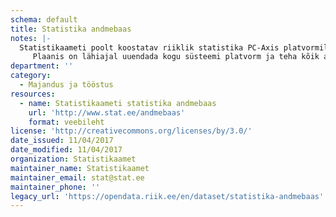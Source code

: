 ```yaml
---
schema: default
title: Statistika andmebaas
notes: |-
  Statistikaameti poolt koostatav riiklik statistika PC-Axis platvormil.
     Plaanis on lähiajal uuendada kogu süsteemi platvorm ja teha kõik andmestikud kättesaadavaks masinloetavalt.
department: ''
category:
  - Majandus ja tööstus
resources:
  - name: Statistikaameti statistika andmebaas
    url: 'http://www.stat.ee/andmebaas'
    format: veebileht
license: 'http://creativecommons.org/licenses/by/3.0/'
date_issued: 11/04/2017
date_modified: 11/04/2017
organization: Statistikaamet
maintainer_name: Statistikaamet
maintainer_email: stat@stat.ee
maintainer_phone: ''
legacy_url: 'https://opendata.riik.ee/en/dataset/statistika-andmebaas'
---
```

